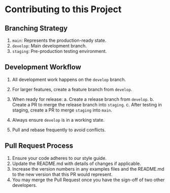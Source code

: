 # Contributing to this Project

## Branching Strategy

1. `main`: Represents the production-ready state.
2. `develop`: Main development branch.
3. `staging`: Pre-production testing environment.

## Development Workflow 

1. All development work happens on the `develop` branch.
2. For larger features, create a feature branch from `develop`.
3. When ready for release:
   a. Create a release branch from `develop`.
   b. Create a PR to merge the release branch into `staging`.
   c. After testing in staging, create a PR to merge `staging` into `main`.

4. Always ensure `develop` is in a working state.
5. Pull and rebase frequently to avoid conflicts.

## Pull Request Process

1. Ensure your code adheres to our style guide.
2. Update the README.md with details of changes if applicable.
3. Increase the version numbers in any examples files and the README.md to the new version that this PR would represent.
4. You may merge the Pull Request once you have the sign-off of two other developers.